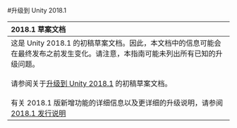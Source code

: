 #升级到 Unity 2018.1


|**2018.1 草案文档** |
|:---|
|这是 Unity 2018.1 的初稿草案文档。因此，本文档中的信息可能会在最终发布之前发生变化。请注意，本指南可能未列出所有已知的升级问题。<br/><br/>请参阅关于[升级到 Unity 2018.1](https://docs.google.com/document/d/10AfUgWYyspIVi3QhqQo-tLuqdVs2RqFNi-Ina_Kom3s/preview) 的初稿草案文档。<br/><br/>有关 2018.1 版新增功能的详细信息以及更详细的升级说明，请参阅 [2018.1 发行说明](https://unity3d.com/unity/whats-new/unity-2018.1.0)|
